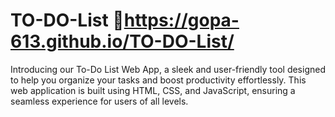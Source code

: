 # TO-DO-List   🔗https://gopa-613.github.io/TO-DO-List/
Introducing our To-Do List Web App, a sleek and user-friendly tool designed to help you organize your tasks and boost productivity effortlessly. This web application is built using HTML, CSS, and JavaScript, ensuring a seamless experience for users of all levels.

